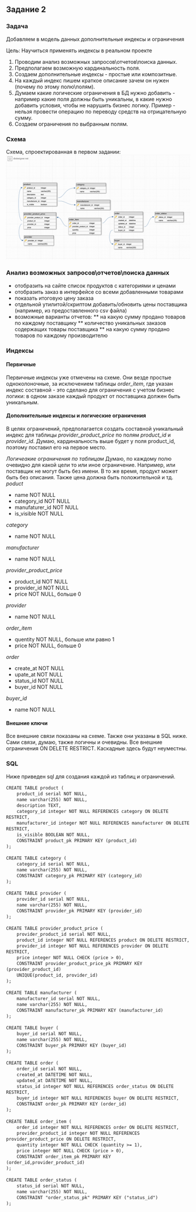 ## Задание 2
### Задача
Добавляем в модель данных дополнительные индексы и ограничения

Цель:
Научиться применять индексы в реальном проекте
1. Проводим анализ возможных запросов\отчетов\поиска данных.
2. Предполагаем возможную кардинальность поля.
3. Создаем дополнительные индексы - простые или композитные.
4. На каждый индекс пишем краткое описание зачем он нужен (почему по этому полю\полям).
5. Думаем какие логические ограничения в БД нужно добавить - например какие поля должны быть уникальны, в какие нужно добавить условия, чтобы не нарушить бизнес логику. Пример - нельзя провести операцию по переводу средств на отрицательную сумму.
6. Создаем ограничения по выбранным полям. 

### Схема
Схема, спроектированная в первом задании:
![Схема данных](../img/db_schema_1.png)

### Анализ возможных запросов\отчетов\поиска данных
- отобразить на сайте список продуктов с категориями и ценами
- отобразить заказ в интерфейсе со всеми добавленными товарами
- показать итоговую цену заказа
- отдельной утилитой/скриптом добавить/обновить цены поставщика (например, из предоставленного csv файла)
- возможные варианты отчетов:
** на какую сумму продано товаров по каждому поставщику
** количество уникальных заказов содержащих товары поставщика
** на какую сумму продано товаров по каждому производителю

### Индексы
#### Первичные
Первичные индексы уже отмечены на схеме. Они везде простые одноколоночные, за исключением таблицы *order_item*, где указан индекс составной - это сделано для ограничения с учетом бизнес логики: в одном заказе каждый продукт от поставщика должен быть уникальным.

#### Дополнительные индексы и логические ограничения
В целях ограничений, предполагается создать составной уникальный индекс для таблицы *provider_product_price* по полям *product_id* и *provider_id*. Думаю, кардинальность выше будет у поля product_id, поэтому поставил его на первое место.

*Логичеакие ограничения по таблицам*
Думаю, по каждому полю очевидно для какой цели то или иное ограничение.
Например, или поставщик не могут быть без имени. В то же время, продукт может быть без описания.
Также цена должна быть положительной и тд.
*poduct*
- name NOT NULL
- category_id NOT NULL
- manufaturer_id NOT NULL
- is_visible NOT NULL

*category*
- name NOT NULL

*manufacturer*
- name NOT NULL

*provider_product_price*
- product_id NOT NULL
- provider_id NOT NULL
- price NOT NULL, больше 0

*provider*
- name NOT NULL

*order_item*
- quentity NOT NULL, больше или равно 1
- price NOT NULL, больше 0

*order*
- create_at NOT NULL
- upate_at NOT NULL
- status_id NOT NULL
- buyer_id NOT NULL

*buyer_id*
- name NOT NULL

#### Внешние ключи
Все внешние связи показаны на схеме. Также они указаны в SQL ниже. Сами связи, думаю, также логичны и очевидны.
Все внешние ограничения ON DELETE RESTRICT. Каскадные здесь будут неуместны.

### SQL
Ниже приведен sql для создания каждой из таблиц и ограничений.

```
CREATE TABLE product (
	product_id serial NOT NULL,
	name varchar(255) NOT NULL,
	description TEXT,
	category_id integer NOT NULL REFERENCES category ON DELETE RESTRICT,
	manufacturer_id integer NOT NULL REFERENCES manufacturer ON DELETE RESTRICT,
	is_visible BOOLEAN NOT NULL,
	CONSTRAINT product_pk PRIMARY KEY (product_id)
);

CREATE TABLE category (
	category_id serial NOT NULL,
	name varchar(255) NOT NULL,
	CONSTRAINT category_pk PRIMARY KEY (category_id)
);

CREATE TABLE provider (
	provider_id serial NOT NULL,
	name varchar(255) NOT NULL,
	CONSTRAINT provider_pk PRIMARY KEY (provider_id)
);

CREATE TABLE provider_product_price (
	provider_product_id serial NOT NULL,
	product_id integer NOT NULL REFERENCES product ON DELETE RESTRICT,
	provider_id integer NOT NULL REFERENCES provider ON DELETE RESTRICT,
	price integer NOT NULL CHECK (price > 0),
	CONSTRAINT provider_product_price_pk PRIMARY KEY (provider_product_id)
    UNIQUE(product_id, provider_id)
);

CREATE TABLE manufacturer (
	manufacturer_id serial NOT NULL,
	name varchar(255) NOT NULL,
	CONSTRAINT manufacturer_pk PRIMARY KEY (manufacturer_id)
);

CREATE TABLE buyer (
	buyer_id serial NOT NULL,
	name varchar(255) NOT NULL,
	CONSTRAINT buyer_pk PRIMARY KEY (buyer_id)
);

CREATE TABLE order (
	order_id serial NOT NULL,
	created_at DATETIME NOT NULL,
	updated_at DATETIME NOT NULL,
	status_id integer NOT NULL REFERENCES order_status ON DELETE RESTRICT,
	buyer_id integer NOT NULL REFERENCES buyer ON DELETE RESTRICT,
	CONSTRAINT order_pk PRIMARY KEY (order_id)
);

CREATE TABLE order_item (
	order_id integer NOT NULL REFERENCES order ON DELETE RESTRICT,
	provider_product_id integer NOT NULL REFERENCES provider_product_price ON DELETE RESTRICT,
	quantity integer NOT NULL CHECK (quantity >= 1),
	price integer NOT NULL CHECK (price > 0),
	CONSTRAINT order_item_pk PRIMARY KEY (order_id,provider_product_id)
);

CREATE TABLE order_status (
	status_id serial NOT NULL,
	name varchar(255) NOT NULL,
	CONSTRAINT "order_status_pk" PRIMARY KEY ("status_id")
);

```